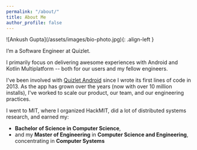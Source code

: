```yaml
---
permalink: "/about/"
title: About Me
author_profile: false
---
```

<div class = "author__avatar" markdown="1">
  ![Ankush Gupta](/assets/images/bio-photo.jpg){: .align-left }
</div>

I’m a Software Engineer at Quizlet.

I primarily focus on delivering awesome experiences with Android and Kotlin Multiplatform -- both for our users and my fellow engineers.

I've been involved with [Quizlet Android](https://play.google.com/store/apps/details?id=com.quizlet.quizletandroid) since I wrote its first lines of code in 2013. As the app has grown over the years (now with over 10 million installs), I've worked to scale our product, our team, and our engineering practices.

I went to MIT, where I organized HackMIT, did a lot of distributed systems research, and earned my:

* **Bachelor of Science in Computer Science**,
* and my **Master of Engineering** in **Computer Science and Engineering**, concentrating in **Computer Systems**
